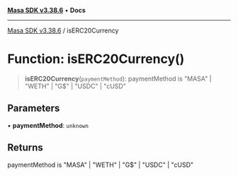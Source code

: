 [**Masa SDK v3.38.6**](../README.md) • **Docs**

***

[Masa SDK v3.38.6](../globals.md) / isERC20Currency

# Function: isERC20Currency()

> **isERC20Currency**(`paymentMethod`): paymentMethod is "MASA" \| "WETH" \| "G$" \| "USDC" \| "cUSD"

## Parameters

• **paymentMethod**: `unknown`

## Returns

paymentMethod is "MASA" \| "WETH" \| "G$" \| "USDC" \| "cUSD"
